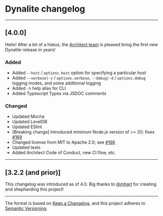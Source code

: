 # Dynalite changelog

---

## [4.0.0]

Hello! After a bit of a hiatus, the [Architect team](https://github.com/architect/dynalite/issues/166) is pleased bring the first new Dynalite release in years!

### Added

- Added `--host` / `options.host` option for specifying a particular host
- Added `--verbose|-v` / `options.verbose`, `--debug|-d` / `options.debug` logging modes, and some additional logging
- Added `-h` help alias for CLI
- Added Typescript Types via JSDOC comments

### Changed

- Updated Mocha
- Updated LevelDB
- Updated ESlint
- [Breaking change] Introduced minimum Node.js version of >= 20; fixes [#169](https://github.com/architect/dynalite/issues/169)
- Changed license from MIT to Apache 2.0; see [#166](https://github.com/architect/dynalite/issues/166)
- Updated tests
- Added Architect Code of Conduct, new CI flow, etc.

---

## [3.2.2 (and prior)]

This changelog was introduced as of 4.0. Big thanks to [@mhart](https://github.com/mhart) for creating and shepherding this project!

---

The format is based on [Keep a Changelog](https://keepachangelog.com/en/1.0.0/), and this project adheres to [Semantic Versioning](https://semver.org/spec/v2.0.0.html).
